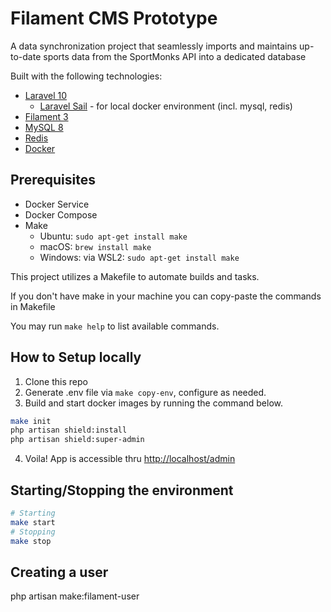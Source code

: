 # Filament CMS Prototype
A data synchronization project that seamlessly imports and maintains up-to-date sports data from the SportMonks API into a dedicated database

Built with the following technologies:
- [Laravel 10](https://laravel.com/)
    - [Laravel Sail](https://laravel.com/docs/10.x/sail) - for local docker environment (incl. mysql, redis)
- [Filament 3](https://filamentphp.com/)
- [MySQL 8](https://www.mysql.com/)
- [Redis](https://redis.io/)
- [Docker](https://www.docker.com/)

## Prerequisites
- Docker Service
- Docker Compose
- Make
    - Ubuntu: `sudo apt-get install make`
    - macOS: `brew install make`
    - Windows: via WSL2: `sudo apt-get install make`

This project utilizes a Makefile to automate builds and tasks.

If you don't have make in your machine you can copy-paste the commands in Makefile

You may run `make help` to list available commands.

## How to Setup locally
1. Clone this repo
2. Generate .env file via `make copy-env`, configure as needed.
3. Build and start docker images by running the command below.
```bash
make init
php artisan shield:install
php artisan shield:super-admin
```

4. Voila! App is accessible thru [http://localhost/admin](http://localhost/admin)

## Starting/Stopping the environment
```bash
# Starting
make start
# Stopping
make stop
```

## Creating a user
php artisan make:filament-user

